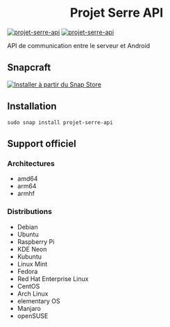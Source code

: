 <h1 align="center">Projet Serre API</h1>

[![projet-serre-api](https://snapcraft.io/projet-serre-api/badge.svg)](https://snapcraft.io/projet-serre-api)
[![projet-serre-api](https://snapcraft.io/projet-serre-api/trending.svg?name=0)](https://snapcraft.io/projet-serre-api)

API de communication entre le serveur et Android

## Snapcraft
[![Installer à partir du Snap Store](https://snapcraft.io/static/images/badges/fr/snap-store-white.svg)](https://snapcraft.io/projet-serre-api)

## Installation
    sudo snap install projet-serre-api

## Support officiel
### Architectures
- amd64
- arm64
- armhf
### Distributions
- Debian
- Ubuntu
- Raspberry Pi
- KDE Neon
- Kubuntu
- Linux Mint
- Fedora
- Red Hat Enterprise Linux
- CentOS
- Arch Linux
- elementary OS
- Manjaro
- openSUSE